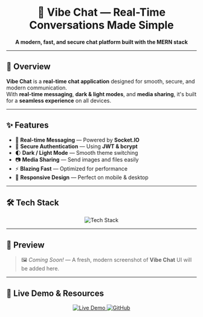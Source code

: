<!-- Banner / Header Section -->
<h1 align="center">🚀 Vibe Chat — Real-Time Conversations Made Simple</h1>

<p align="center">
  <b>A modern, fast, and secure chat platform built with the MERN stack</b>
</p>

---

## 📌 Overview  
**Vibe Chat** is a **real-time chat application** designed for smooth, secure, and modern communication.  
With **real-time messaging**, **dark & light modes**, and **media sharing**, it's built for a **seamless experience** on all devices.

---

## ✨ Features
- 💬 **Real-time Messaging** — Powered by **Socket.IO**  
- 🔐 **Secure Authentication** — Using **JWT & bcrypt**  
- 🌓 **Dark / Light Mode** — Smooth theme switching  
- 📷 **Media Sharing** — Send images and files easily  
- ⚡ **Blazing Fast** — Optimized for performance  
- 📱 **Responsive Design** — Perfect on mobile & desktop

---

## 🛠 Tech Stack
<p align="center">
  <img src="https://skillicons.dev/icons?i=react,nodejs,express,mongodb,tailwind,js,html,css,vite,git,github" alt="Tech Stack" />
</p>

---

## 📸 Preview  

> 🖼️ *Coming Soon!* — A fresh, modern screenshot of **Vibe Chat** UI will be added here.  

---

## 🔗 Live Demo & Resources
<p align="center">
  <a href="https://vibe-chatapp.onrender.com" target="_blank">
    <img src="https://img.shields.io/badge/Try_Now-4CAF50?style=for-the-badge&logo=googlechrome&logoColor=white" alt="Live Demo" />
  </a>
  <a href="https://github.com/priyanshushekhar07/Vibe-ChatApp" target="_blank">
    <img src="https://img.shields.io/badge/Source_Code-000000?style=for-the-badge&logo=github&logoColor=white" alt="GitHub" />
  </a>
</p>


